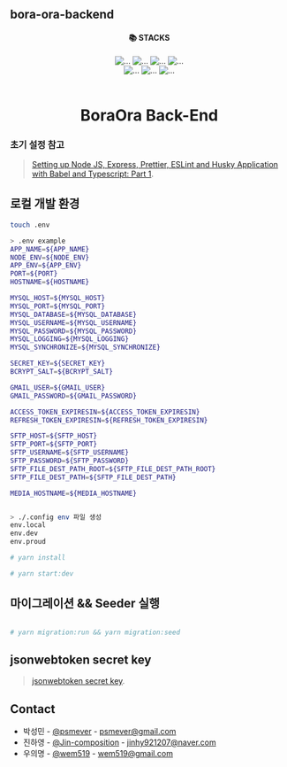 ## bora-ora-backend

<div align="center">
<div style="text-align: center;"><h4>📚 STACKS</h4></div>

<div style="text-align: center;">
<img src="https://img.shields.io/badge/javascript-F7DF1E?style=for-the-badge&logo=javascript&logoColor=black" alt="...">
<img src="https://img.shields.io/badge/nodedotjs-61DAFB?style=for-the-badge&logo=nodedotjs&logoColor=black" alt="...">
<img src="https://img.shields.io/badge/typescript-1572B6?style=for-the-badge&logo=typescript&logoColor=black" alt="...">
<img src="https://img.shields.io/badge/express-1572B6?style=for-the-badge&logo=express&logoColor=black" alt="...">
<br />
<img src="https://img.shields.io/badge/typeorm-1572B6?style=for-the-badge&logo=quora&logoColor=white" alt="...">
<img src="https://img.shields.io/badge/mysql-1572B6?style=for-the-badge&logo=mysql&logoColor=black" alt="...">
<img src="https://img.shields.io/badge/babel-1572B6?style=for-the-badge&logo=babel&logoColor=black" alt="...">

<br />
</div>
<br />

<div style="text-align: center;">
    <h1 style="text-align: center;">BoraOra Back-End</h1>
</div>
</div>

### 초기 설정 참고

> [Setting up Node JS, Express, Prettier, ESLint and Husky Application with Babel and Typescript: Part 1](https://dev.to/mkabumattar/setting-up-node-js-express-prettier-eslint-and-husky-application-with-babel-and-typescript-part-1-2ple).

## 로컬 개발 환경

```bash
touch .env

> .env example
APP_NAME=${APP_NAME}
NODE_ENV=${NODE_ENV}
APP_ENV=${APP_ENV}
PORT=${PORT}
HOSTNAME=${HOSTNAME}

MYSQL_HOST=${MYSQL_HOST}
MYSQL_PORT=${MYSQL_PORT}
MYSQL_DATABASE=${MYSQL_DATABASE}
MYSQL_USERNAME=${MYSQL_USERNAME}
MYSQL_PASSWORD=${MYSQL_PASSWORD}
MYSQL_LOGGING=${MYSQL_LOGGING}
MYSQL_SYNCHRONIZE=${MYSQL_SYNCHRONIZE}

SECRET_KEY=${SECRET_KEY}
BCRYPT_SALT=${BCRYPT_SALT}

GMAIL_USER=${GMAIL_USER}
GMAIL_PASSWORD=${GMAIL_PASSWORD}

ACCESS_TOKEN_EXPIRESIN=${ACCESS_TOKEN_EXPIRESIN}
REFRESH_TOKEN_EXPIRESIN=${REFRESH_TOKEN_EXPIRESIN}

SFTP_HOST=${SFTP_HOST}
SFTP_PORT=${SFTP_PORT}
SFTP_USERNAME=${SFTP_USERNAME}
SFTP_PASSWORD=${SFTP_PASSWORD}
SFTP_FILE_DEST_PATH_ROOT=${SFTP_FILE_DEST_PATH_ROOT}
SFTP_FILE_DEST_PATH=${SFTP_FILE_DEST_PATH}

MEDIA_HOSTNAME=${MEDIA_HOSTNAME}


> ./.config env 파일 생성
env.local
env.dev
env.proud

# yarn install

# yarn start:dev
```

## 마이그레이션 && Seeder 실행

```bash

# yarn migration:run && yarn migration:seed

```

## jsonwebtoken secret key

> [jsonwebtoken secret key](https://www.grc.com/passwords.htm).

## Contact

-   박성민 - [@psmever](https://github.com/psmever) - psmever@gmail.com
-   진하영 - [@Jin-composition](https://github.com/Jin-composition) - jinhy921207@naver.com
-   우의명 - [@wem519](https://github.com/wem519) - wem519@gmail.com
